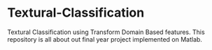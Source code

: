 # Textural-Classification
Textural Classification using Transform Domain Based features.
This repository is all about out final year project implemented on Matlab.
